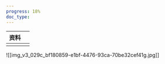 ```yaml
---
progress: 18%
doc_type:
---
```


| 资料  |     |
| --- | --- |
|     |     |


![[img_v3_029c_bf180859-e1bf-4476-93ca-70be32cef41g.jpg]]
